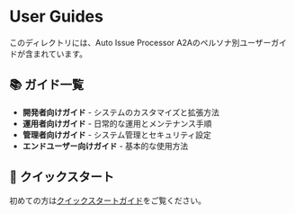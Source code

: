 # User Guides

このディレクトリには、Auto Issue Processor A2Aのペルソナ別ユーザーガイドが含まれています。

## 📚 ガイド一覧

- **開発者向けガイド** - システムのカスタマイズと拡張方法
- **運用者向けガイド** - 日常的な運用とメンテナンス手順
- **管理者向けガイド** - システム管理とセキュリティ設定
- **エンドユーザー向けガイド** - 基本的な使用方法

## 🚀 クイックスタート

初めての方は[クイックスタートガイド](quickstart.md)をご覧ください。